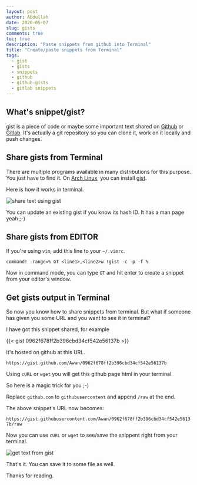 ```yaml
---
layout: post
author: Abdullah
date: 2020-05-07
slug: gists
comments: true
toc: true
description: "Paste snippets from github into Terminal"
title: "Create/paste snippets from Terminal"
tags:
  - gist
  - gists
  - snippets
  - github
  - github-gists
  - gitlab snippets
---
```


## What's snippet/gist?

gist is a piece of code or maybe some important text shared on
[Github](https://github.com) or [Gitlab](https://gitlab.com).
It's actually a git repository so you can clone it, work on it locally and push
changes.

## Share gists from Terminal

There are multiple programs available in many distributions for this purpose.
You just have to find it. On [Arch Linux](https://archlinux.org), you can
install [gist](https://www.archlinux.org/packages/community/any/gist/).

Here is how it works in terminal.

![share text using gist](/images/gists-1.png)

You can update an existing gist if you know its hash ID. It has a man page yeah
;-) 

## Share gists from EDITOR

If you're using `vim`, add this line to your `~/.vimrc`.

```  
command! -range=% GT <line1>,<line2>w !gist -c -p -f %

```
Now in command mode, you can type `GT` and hit enter to create a snippet from
your editor's window.

## Get gists output in Terminal

So now you know how to share snippets from terminal. But what if someone has
given you some URL and you want to see it in terminal?

I have got this snippet shared, for example

{{< gist 0962f678ff2b396cbd34cf542e56137b >}}

It's hosted on github at this URL.

`https://gist.github.com/Awan/0962f678ff2b396cbd34cf542e56137b`

Using `cURL` or `wget` you will get this github page html in your terminal.

So here is a magic trick for you ;-)

Replace `github.com` to `githubusercontent` and append `/raw` at the end.

The above snippet's URL now becomes:

`https://gist.githubusercontent.com/Awan/0962f678ff2b396cbd34cf542e56137b/raw`

Now you can use `cURL` or `wget` to see/save the snippent right from your
terminal.

![get text from gist](/images/gists-2.png)

That's it. You can save it to some file as well.

Thanks for reading. 
